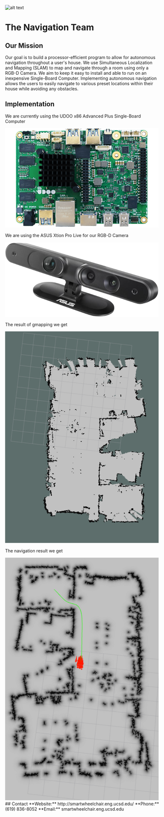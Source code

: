 ![alt text](https://github.com/SmartWheelchair/Systems/blob/master/Wheelchair%203D%20Part%20Images/UCSD_Wheelchair_Team_Logo.png "Logo")

# The Navigation Team

## Our Mission
  
  Our goal is to build a processor-efficient program to allow for autonomous navigation throughout a user's house. We use Simultaneous Localization and Mapping (SLAM) to map and navigate through a room using only a RGB-D Camera. We aim to keep it easy to install and able to run on an inexpensive Single-Board Computer. Implementing autonomous navigation allows the users to easily navigate to various preset locations within their house while avoiding any obstacles.
  
## Implementation
  
  We are currently using the UDOO x86 Advanced Plus Single-Board Computer 
  
  <img src="https://github.com/SmartWheelchair/wheelchair_navigation/blob/master/Images/x86_advplus_f.png" width="500">

  We are using the ASUS Xtion Pro Live for our RGB-D Camera

  <img src="https://github.com/SmartWheelchair/wheelchair_navigation/blob/master/Images/ASUS_xtion.png" width="500"> 
  
  The result of gmapping we get 
  
  <img src="https://github.com/SmartWheelchair/wheelchair_navigation/blob/master/Images/gmapping.png" width="500">
  
  The navigation result we get

  <img src="https://github.com/SmartWheelchair/wheelchair_navigation/blob/master/Images/path_planning.png" width="500">
## Contact
**Website:** http://smartwheelchair.eng.ucsd.edu/  
**Phone:** (619) 836-8052  
**Email:** smartwheelchair.eng.ucsd.edu  
